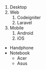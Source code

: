 1. Desktop
2. Web
   1. Codeigniter
   2. Laravel
3. Mobile
   1. Android
   2. iOS

* Handphone
* Notebook
  * Acer
  * Asus
